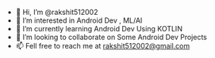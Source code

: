 - 👋 Hi, I’m @rakshit512002
- 👀 I’m interested in Android Dev , ML/AI
- 🌱 I’m currently learning Android Dev Using KOTLIN
- 💞️ I’m looking to collaborate on Some Android Dev Projects
- 📫 Fell free to reach me at rakshit512002@gmail.com

<!---
rakshit512002/rakshit512002 is a ✨ special ✨ repository because its `README.md` (this file) appears on your GitHub profile.
You can click the Preview link to take a look at your changes.
--->

